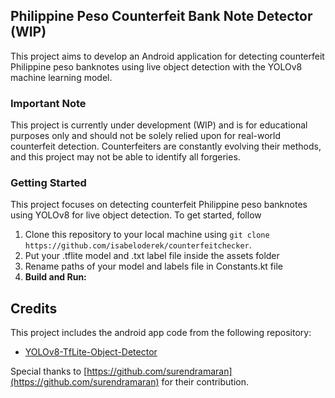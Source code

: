 ## Philippine Peso Counterfeit Bank Note Detector (WIP)

This project aims to develop an Android application for detecting counterfeit Philippine peso banknotes using live object detection with the YOLOv8 machine learning model.

### Important Note
This project is currently under development (WIP) and is for educational purposes only and should not be solely relied upon for real-world counterfeit detection. Counterfeiters are constantly evolving their methods, and this project may not be able to identify all forgeries.

### Getting Started
This project focuses on detecting counterfeit Philippine peso banknotes using YOLOv8 for live object detection. To get started, follow 
1. Clone this repository to your local machine using `git clone https://github.com/isabeloderek/counterfeitchecker`.
2. Put your .tflite model and .txt label file inside the assets folder
3. Rename paths of your model and labels file in Constants.kt file
4. **Build and Run:**

## Credits

This project includes the android app code from the following repository:

- [YOLOv8-TfLite-Object-Detector](https://github.com/surendramaran/YOLOv8-TfLite-Object-Detector)

Special thanks to [https://github.com/surendramaran](https://github.com/surendramaran) for their contribution.
